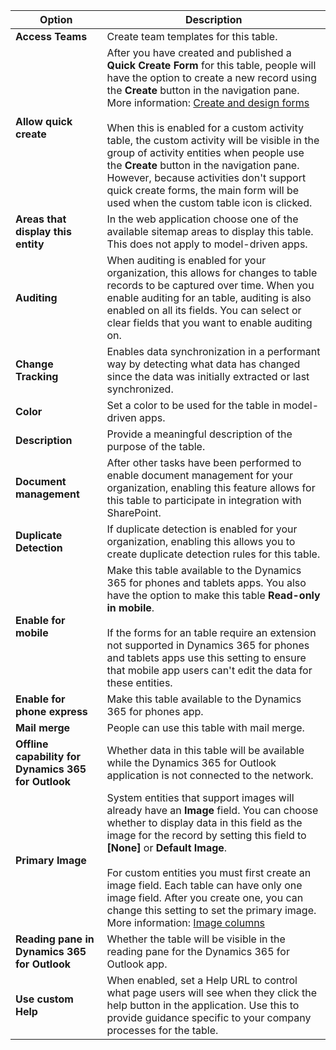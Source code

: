 |Option   |Description  |
|---------|---------|
|**Access Teams**|Create team templates for this table. |
|**Allow quick create**|After you have created and published a **Quick Create Form** for this table, people will have the option to create a new record using the **Create** button in the navigation pane. More information: [Create and design forms](../maker/model-driven-apps/create-design-forms.md)<br /><br /> When this is enabled for a custom activity table, the custom activity will be visible in the group of activity entities when people use the **Create** button in the navigation pane. However, because activities don't support quick create forms, the main form will be used when the custom table icon is clicked.|
|**Areas that display this entity**|In the web application choose one of the available sitemap areas to display this table. This does not apply to model-driven apps.|
|**Auditing**|When auditing is enabled for your organization, this allows for changes to table records to be captured over time. When you enable auditing for an table, auditing is also enabled on all its fields. You can select or clear fields that you want to enable auditing on.|
|**Change Tracking**|Enables data synchronization in a performant way by detecting what data has changed since the data was initially extracted or last synchronized.  |
|**Color**|Set a color to be used for the table in model-driven apps.|
|**Description**|Provide a meaningful description of the purpose of the table.|
|**Document management**|After other tasks have been performed to enable document management for your organization, enabling this feature allows for this table to participate in integration with SharePoint. |
|**Duplicate Detection**|If duplicate detection is enabled for your organization, enabling this allows you to create duplicate detection rules for this table.|
|**Enable for mobile**|Make this table available to the Dynamics 365 for phones and tablets apps. You also have the option to make this table **Read-only in mobile**.<br /><br /> If the forms for an table require an extension not supported in Dynamics 365 for phones and tablets apps use this setting to ensure that mobile app users can't edit the data for these entities.|
|**Enable for phone express**|Make this table available to the Dynamics 365 for phones app.|
|**Mail merge**|People can use this table with mail merge.|
|**Offline capability for Dynamics 365 for Outlook**|Whether data in this table will be available while the Dynamics 365 for Outlook application is not connected to the network.|
|**Primary Image**|System entities that support images will already have an **Image** field. You can choose whether to display data in this field as the image for the record by setting this field to **[None]** or **Default Image**.<br /><br /> For custom entities you must first create an image field. Each table can have only one image field. After you create one, you can change this setting to set the primary image. More information: [Image columns](../maker/data-platform/types-of-fields.md#image-columns) |
|**Reading pane in Dynamics 365 for Outlook**|Whether the table will be visible in the reading pane for the Dynamics 365 for Outlook app.|
|**Use custom Help**|When enabled, set a Help URL to control what page users will see when they click the help button in the application. Use this to provide guidance specific to your company processes for the table.|
